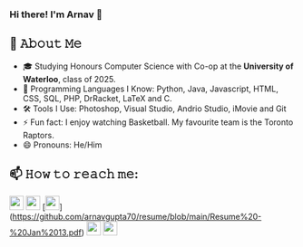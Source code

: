 ### Hi there! I'm Arnav 👋

## :book: 𝙰𝚋𝚘𝚞𝚝 𝙼𝚎
- 🎓 Studying Honours Computer Science with Co-op at the **University of Waterloo**, class of 2025. 
- 💬 Programming Languages I Know:  Python,  Java,  Javascript, HTML,  CSS, SQL, PHP, DrRacket, LaTeX and C. 
- 🛠️ Tools I Use: Photoshop, Visual Studio, Andrio Studio, iMovie and Git
- ⚡ Fun fact: I enjoy watching Basketball. My favourite team is the Toronto Raptors.  
- 😄 Pronouns: He/Him

## 📫 𝙷𝚘𝚠 𝚝𝚘 𝚛𝚎𝚊𝚌𝚑 𝚖𝚎:
[<img src="https://img.shields.io/badge/LinkedIn-2867B2?style=flat-square&logo=linkedin&labelColor=2867B2" height="25" />](https://www.linkedin.com/in/arnavgupta70/)
[<img src="https://img.shields.io/badge/Email-BB001B?style=flat-square&logo=gmail&labelColor=BB001B&logoColor=white" height="25" />](mailto:arnav.zee@gmail.com) 
[<img src="https://img.shields.io/badge/Resume-E60012?style=flat-square&logo=docusign&labelColor=E60012&logoColor=white" height="25" />] (https://github.com/arnavgupta70/resume/blob/main/Resume%20-%20Jan%2013.pdf)
[<img src="https://img.shields.io/badge/Instagram-dd2a7b?style=flat-square&logo=instagram&labelColor=dd2a7b&logoColor=white" height="25" />](https://instagram.com/_arnav.gupta)
[<img src="https://img.shields.io/badge/Facebook-4267B2?style=flat-square&logo=facebook&labelColor=4267B2&logoColor=white" height="25" />](https://www.facebook.com/arnav.gupta.7165/)

<!--
**arnavgupta70/arnavgupta70** is a ✨ _special_ ✨ repository because its `README.md` (this file) appears on your GitHub profile.
